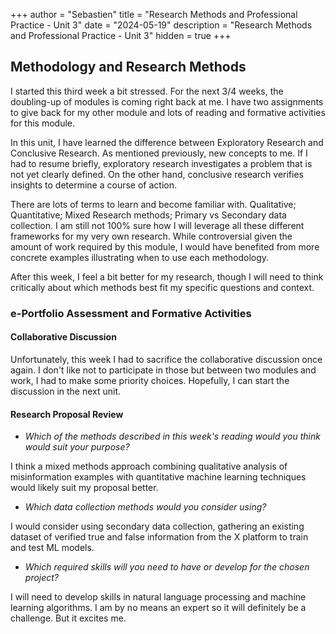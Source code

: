 +++
author = "Sebastien"
title = "Research Methods and Professional Practice - Unit 3"
date = "2024-05-19"
description = "Research Methods and Professional Practice - Unit 3"
hidden = true
+++

## Methodology and Research Methods

I started this third week a bit stressed. For the next 3/4 weeks, the doubling-up of modules is coming right back at me. I have two assignments to give back for my other module and lots of reading and formative activities for this module.

In this unit, I have learned the difference between Exploratory Research and Conclusive Research. As mentioned previously, new concepts to me. If I had to resume briefly, exploratory research investigates a problem that is not yet clearly defined. On the other hand, conclusive research verifies insights to determine a course of action.

There are lots of terms to learn and become familiar with. Qualitative; Quantitative; Mixed Research methods; Primary vs Secondary data collection. I am still not 100% sure how I will leverage all these different frameworks for my very own research. While controversial given the amount of work required by this module, I would have benefited from more concrete examples illustrating when to use each methodology.

After this week, I feel a bit better for my research, though I will need to think critically about which methods best fit my specific questions and context.

### e-Portfolio Assessment and Formative Activities

#### Collaborative Discussion

Unfortunately, this week I had to sacrifice the collaborative discussion once again. I don't like not to participate in those but between two modules and work, I had to make some priority choices. Hopefully, I can start the discussion in the next unit.

#### Research Proposal Review

- _Which of the methods described in this week's reading would you think would suit your purpose?_

I think a mixed methods approach combining qualitative analysis of misinformation examples with quantitative machine learning techniques would likely suit my proposal better.

- _Which data collection methods would you consider using?_

I would consider using secondary data collection, gathering an existing dataset of verified true and false information from the X platform to train and test ML models.

- _Which required skills will you need to have or develop for the chosen project?_

I will need to develop skills in natural language processing and machine learning algorithms. I am by no means an expert so it will definitely be a challenge. But it excites me.
